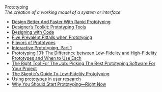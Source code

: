 Prototyping  
_The creation of a working model of a system or interface._

*   [Design Better And Faster With Rapid Prototyping](http://www.smashingmagazine.com/2010/06/design-better-faster-with-rapid-prototyping/)  
*   [Designer’s Toolkit: Prototyping Tools](http://www.cooper.com/prototyping-tools)  
*   [Designing with Code](http://www.uxbooth.com/articles/designing-with-code/)  
*   [Five Prevalent Pitfalls when Prototyping](http://www.uie.com/articles/pitfalls_prototyping/)  
*   [Flavors of Prototypes](http://www.svpg.com/flavors-of-prototypes)  
*   [Interactive Prototyping, Part 1](https://www.uxmatters.com/mt/archives/2019/09/interactive-prototyping-part-1.php)
*   [Prototyping 101: The Difference between Low-Fidelity and High-Fidelity Prototypes and When to Use Each](https://theblog.adobe.com/prototyping-difference-low-fidelity-high-fidelity-prototypes-use/)
*   [The Right Tool For The Job: Picking The Best Prototyping Software For Your Project](https://uxdesign.cc/the-right-tool-for-the-job-picking-the-best-prototyping-software-for-your-project-6ddd5145d860#.jycn9ioad)  
*   [The Skeptic’s Guide To Low-Fidelity Prototyping](http://www.smashingmagazine.com/2014/10/the-skeptics-guide-to-low-fidelity-prototyping/)  
*   [Using prototypes in user research](https://userresearch.blog.gov.uk/2014/08/27/using-prototypes-in-user-research/)  
*   [Why You Should Start Prototyping—Right Now](https://www.ideo.com/blog/why-you-should-start-prototyping-right-now)  
